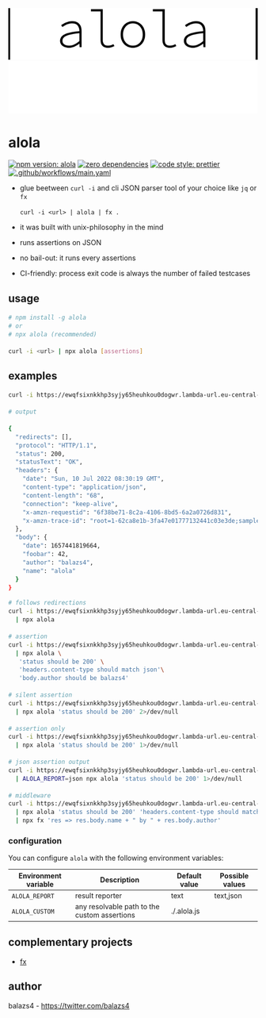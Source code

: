 <div align="center">
<img src=".logo-gh-light-mode-only.svg#gh-light-mode-only" alt="pipe alola pipe">
<img src=".logo-gh-dark-mode-only.svg#gh-dark-mode-only" alt="pipe alola pipe">
</div>

# alola

[![npm version: alola](https://img.shields.io/npm/v/alola?color=010101&logo=npm)](https://www.npmjs.com/package/alola) [![zero dependencies](https://img.shields.io/badge/dependencies-zero-010101?logo=npm)](https://www.npmjs.com/package/alola) [![code style: prettier](https://img.shields.io/badge/code_style-prettier-010101.svg?logo=prettier)](https://github.com/prettier/prettier) [![.github/workflows/main.yaml](https://github.com/balazs4/alola/workflows/.github/workflows/main.yaml/badge.svg)](https://github.com/balazs4/alola/actions?query=workflow%3A.github%2Fworkflows%2Fmain.yaml+branch%3Amaster)

- glue beetween `curl -i` and cli JSON parser tool of your choice like `jq` or `fx`

  `curl -i <url> | alola | fx .`

- it was built with unix-philosophy in the mind
- runs assertions on JSON
- no bail-out: it runs every assertions
- CI-friendly: process exit code is always the number of failed testcases

## usage

```bash
# npm install -g alola
# or
# npx alola (recommended)

curl -i <url> | npx alola [assertions]
```

## examples

```bash
curl -i https://ewqfsixnkkhp3syjy65heuhkou0dogwr.lambda-url.eu-central-1.on.aws/ | npx alola

# output

{
  "redirects": [],
  "protocol": "HTTP/1.1",
  "status": 200,
  "statusText": "OK",
  "headers": {
    "date": "Sun, 10 Jul 2022 08:30:19 GMT",
    "content-type": "application/json",
    "content-length": "68",
    "connection": "keep-alive",
    "x-amzn-requestid": "6f38be71-8c2a-4106-8bd5-6a2a0726d831",
    "x-amzn-trace-id": "root=1-62ca8e1b-3fa47e01777132441c03e3de;sampled=0"
  },
  "body": {
    "date": 1657441819664,
    "foobar": 42,
    "author": "balazs4",
    "name": "alola"
  }
}
```

```sh
# follows redirections
curl -i https://ewqfsixnkkhp3syjy65heuhkou0dogwr.lambda-url.eu-central-1.on.aws/ --follow \
  | npx alola

# assertion
curl -i https://ewqfsixnkkhp3syjy65heuhkou0dogwr.lambda-url.eu-central-1.on.aws/ \
  | npx alola \
   'status should be 200' \
   'headers.content-type should match json'\
   'body.author should be balazs4'

# silent assertion
curl -i https://ewqfsixnkkhp3syjy65heuhkou0dogwr.lambda-url.eu-central-1.on.aws/ \
  | npx alola 'status should be 200' 2>/dev/null

# assertion only
curl -i https://ewqfsixnkkhp3syjy65heuhkou0dogwr.lambda-url.eu-central-1.on.aws/ \
  | npx alola 'status should be 200' 1>/dev/null

# json assertion output
curl -i https://ewqfsixnkkhp3syjy65heuhkou0dogwr.lambda-url.eu-central-1.on.aws/ \
  | ALOLA_REPORT=json npx alola 'status should be 200' 1>/dev/null

# middleware
curl -i https://ewqfsixnkkhp3syjy65heuhkou0dogwr.lambda-url.eu-central-1.on.aws/ \
  | npx alola 'status should be 200' 'headers.content-type should match json' \
  | npx fx 'res => res.body.name + " by " + res.body.author'
```

### configuration

You can configure `alola` with the following environment variables:

| Environment variable | Description                                  | Default value | Possible values |
| -------------------- | -------------------------------------------- | ------------- | --------------- |
| `ALOLA_REPORT`       | result reporter                              | text          | text,json       |
| `ALOLA_CUSTOM`       | any resolvable path to the custom assertions | ./.alola.js   |                 |

## complementary projects

- [fx](https://github.com/antonmedv/fx)

## author

balazs4 - https://twitter.com/balazs4
